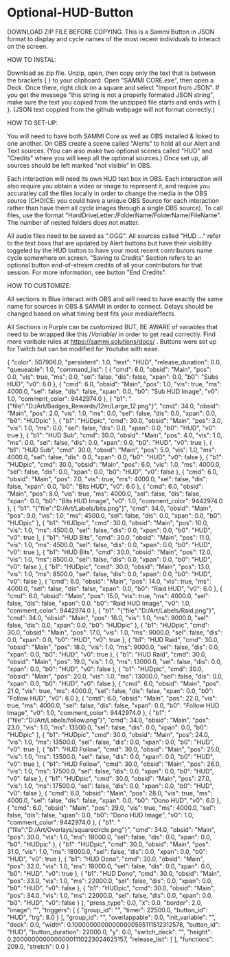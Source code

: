# Optional-HUD-Button
DOWNLOAD ZIP FILE BEFORE COPYING. This is a Sammi Button in JSON format to display and cycle names of the most recent individuals to interact on the screen.



HOW TO INSTAL:
 
Download as zip file. Unzip, open, then copy only the text that is between the brackets { } to your clipboard. Open "SAMMI CORE.exe", then open a Deck. Once there, right click on a square and select "Import from JSON". If you get the messege "this string is not a properly formated JSON string", make sure the text you copied from the unzipped file starts and ends with { }. (JSON text coppied from the github webpage will not format correctly.) 


HOW TO SET-UP: 

You will need to have both SAMMI Core as well as OBS installed & linked to one another. On OBS create a scene called "Alerts" to hold all our Alert and Text sources. (You can also make two optional scenes called "HUD" and "Credits" where you will keep all the optional sources.) Once set up, all sources should be left marked "not visible" in OBS. 

Each interaction will need its own HUD text box in OBS. Each interaction will also require you obtain a video or image to represent it, and require you accuratley call the files locally in order to change the media in the OBS source (CHOICE: you could have a unique OBS Source for each interaction rather than have them all cycle images through a single OBS source). To call files, use the format "HardDriveLetter:/FolderName/FolderName/FileName". The number of nested folders does not matter. 

All audio files need to be saved as ".OGG". All sources called "HUD ..." refer to the text boxs that are updated by Alert buttons but have their visibility toggeled by the HUD button to have your most recent contributors name cycle somewhere on screen. "Saving to Credits" Section refers to an optional button end-of-stream credits of all your contributors for that session. For more information, see button "End Credits". 


HOW TO CUSTOMIZE:

All sections in Blue interact with OBS and will need to have exactly the same name for sources in OBS & SAMMI in order to connect. Delays should be changed based on what timing best fits your media/effects.

All Sections in Purple can be customized BUT, BE AWARE of variables that need to be wrapped like this /$Variable$/ in order to get read correctly. Find more varibale rules at https://sammi.solutions/docs/ . Buttons were set up for Twitch but can be modified for Youtube with ease.  


{ "color": 507906.0, "persistent": 1.0, "text": "HUD", "release_duration": 0.0, "queueable": 1.0, "command_list": [ { "cmd": 6.0, "obsid": "Main", "pos": 0.0, "vis": true, "ms": 0.0, "sel": false, "dis": false, "xpan": 0.0, "b0": "Subs HUD", "v0": 6.0 }, { "cmd": 6.0, "obsid": "Main", "pos": 1.0, "vis": true, "ms": 4000.0, "sel": false, "dis": false, "xpan": 0.0, "b0": "Sub HUD Image", "v0": 1.0, "comment_color": 9442974.0 }, { "b1": "{\"file\":\"D:\/Art\/Badges_Rewards\/12m\/Large_12.png\"}", "cmd": 34.0, "obsid": "Main", "pos": 2.0, "vis": 1.0, "ms": 0.0, "sel": false, "dis": 0.0, "xpan": 0.0, "b0": "HUDpic" }, { "b1": "HUDpic", "cmd": 30.0, "obsid": "Main", "pos": 3.0, "vis": 1.0, "ms": 0.0, "sel": false, "dis": 0.0, "xpan": 0.0, "b0": "HUD", "v0": true }, { "b1": "HUD Sub", "cmd": 30.0, "obsid": "Main", "pos": 4.0, "vis": 1.0, "ms": 0.0, "sel": false, "dis": 0.0, "xpan": 0.0, "b0": "HUD", "v0": true }, { "b1": "HUD Sub", "cmd": 30.0, "obsid": "Main", "pos": 5.0, "vis": 1.0, "ms": 4000.0, "sel": false, "dis": 0.0, "xpan": 0.0, "b0": "HUD", "v0": false }, { "b1": "HUDpic", "cmd": 30.0, "obsid": "Main", "pos": 6.0, "vis": 1.0, "ms": 4000.0, "sel": false, "dis": 0.0, "xpan": 0.0, "b0": "HUD", "v0": false }, { "cmd": 6.0, "obsid": "Main", "pos": 7.0, "vis": true, "ms": 4000.0, "sel": false, "dis": false, "xpan": 0.0, "b0": "Bits HUD", "v0": 6.0 }, { "cmd": 6.0, "obsid": "Main", "pos": 8.0, "vis": true, "ms": 4000.0, "sel": false, "dis": false, "xpan": 0.0, "b0": "Bits HUD Image", "v0": 1.0, "comment_color": 9442974.0 }, { "b1": "{\"file\":\"D:\/Art\/Labels\/bits.png\"}", "cmd": 34.0, "obsid": "Main", "pos": 9.0, "vis": 1.0, "ms": 4500.0, "sel": false, "dis": 0.0, "xpan": 0.0, "b0": "HUDpic" }, { "b1": "HUDpic", "cmd": 30.0, "obsid": "Main", "pos": 10.0, "vis": 1.0, "ms": 4500.0, "sel": false, "dis": 0.0, "xpan": 0.0, "b0": "HUD", "v0": true }, { "b1": "HUD Bits", "cmd": 30.0, "obsid": "Main", "pos": 11.0, "vis": 1.0, "ms": 4500.0, "sel": false, "dis": 0.0, "xpan": 0.0, "b0": "HUD", "v0": true }, { "b1": "HUD Bits", "cmd": 30.0, "obsid": "Main", "pos": 12.0, "vis": 1.0, "ms": 8500.0, "sel": false, "dis": 0.0, "xpan": 0.0, "b0": "HUD", "v0": false }, { "b1": "HUDpic", "cmd": 30.0, "obsid": "Main", "pos": 13.0, "vis": 1.0, "ms": 8500.0, "sel": false, "dis": 0.0, "xpan": 0.0, "b0": "HUD", "v0": false }, { "cmd": 6.0, "obsid": "Main", "pos": 14.0, "vis": true, "ms": 4000.0, "sel": false, "dis": false, "xpan": 0.0, "b0": "Raid HUD", "v0": 6.0 }, { "cmd": 6.0, "obsid": "Main", "pos": 15.0, "vis": true, "ms": 4000.0, "sel": false, "dis": false, "xpan": 0.0, "b0": "Raid HUD Image", "v0": 1.0, "comment_color": 9442974.0 }, { "b1": "{\"file\":\"D:\/Art\/Labels\/Raid.png\"}", "cmd": 34.0, "obsid": "Main", "pos": 16.0, "vis": 1.0, "ms": 9000.0, "sel": false, "dis": 0.0, "xpan": 0.0, "b0": "HUDpic" }, { "b1": "HUDpic", "cmd": 30.0, "obsid": "Main", "pos": 17.0, "vis": 1.0, "ms": 9000.0, "sel": false, "dis": 0.0, "xpan": 0.0, "b0": "HUD", "v0": true }, { "b1": "HUD Raid", "cmd": 30.0, "obsid": "Main", "pos": 18.0, "vis": 1.0, "ms": 9000.0, "sel": false, "dis": 0.0, "xpan": 0.0, "b0": "HUD", "v0": true }, { "b1": "HUD Raid", "cmd": 30.0, "obsid": "Main", "pos": 19.0, "vis": 1.0, "ms": 13000.0, "sel": false, "dis": 0.0, "xpan": 0.0, "b0": "HUD", "v0": false }, { "b1": "HUDpic", "cmd": 30.0, "obsid": "Main", "pos": 20.0, "vis": 1.0, "ms": 13000.0, "sel": false, "dis": 0.0, "xpan": 0.0, "b0": "HUD", "v0": false }, { "cmd": 6.0, "obsid": "Main", "pos": 21.0, "vis": true, "ms": 4000.0, "sel": false, "dis": false, "xpan": 0.0, "b0": "Follow HUD", "v0": 6.0 }, { "cmd": 6.0, "obsid": "Main", "pos": 22.0, "vis": true, "ms": 4000.0, "sel": false, "dis": false, "xpan": 0.0, "b0": "Follow HUD Image", "v0": 1.0, "comment_color": 9442974.0 }, { "b1": "{\"file\":\"D:\/Art\/Labels\/follow.png\"}", "cmd": 34.0, "obsid": "Main", "pos": 23.0, "vis": 1.0, "ms": 13500.0, "sel": false, "dis": 0.0, "xpan": 0.0, "b0": "HUDpic" }, { "b1": "HUDpic", "cmd": 30.0, "obsid": "Main", "pos": 24.0, "vis": 1.0, "ms": 13500.0, "sel": false, "dis": 0.0, "xpan": 0.0, "b0": "HUD", "v0": true }, { "b1": "HUD Follow", "cmd": 30.0, "obsid": "Main", "pos": 25.0, "vis": 1.0, "ms": 13500.0, "sel": false, "dis": 0.0, "xpan": 0.0, "b0": "HUD", "v0": true }, { "b1": "HUD Follow", "cmd": 30.0, "obsid": "Main", "pos": 26.0, "vis": 1.0, "ms": 17500.0, "sel": false, "dis": 0.0, "xpan": 0.0, "b0": "HUD", "v0": false }, { "b1": "HUDpic", "cmd": 30.0, "obsid": "Main", "pos": 27.0, "vis": 1.0, "ms": 17500.0, "sel": false, "dis": 0.0, "xpan": 0.0, "b0": "HUD", "v0": false }, { "cmd": 6.0, "obsid": "Main", "pos": 28.0, "vis": true, "ms": 4000.0, "sel": false, "dis": false, "xpan": 0.0, "b0": "Dono HUD", "v0": 6.0 }, { "cmd": 6.0, "obsid": "Main", "pos": 29.0, "vis": true, "ms": 4000.0, "sel": false, "dis": false, "xpan": 0.0, "b0": "Dono HUD Image", "v0": 1.0, "comment_color": 9442974.0 }, { "b1": "{\"file\":\"D:\/Art\/Overlays\/squarecircle.png\"}", "cmd": 34.0, "obsid": "Main", "pos": 30.0, "vis": 1.0, "ms": 18000.0, "sel": false, "dis": 0.0, "xpan": 0.0, "b0": "HUDpic" }, { "b1": "HUDpic", "cmd": 30.0, "obsid": "Main", "pos": 31.0, "vis": 1.0, "ms": 18000.0, "sel": false, "dis": 0.0, "xpan": 0.0, "b0": "HUD", "v0": true }, { "b1": "HUD Dono", "cmd": 30.0, "obsid": "Main", "pos": 32.0, "vis": 1.0, "ms": 18000.0, "sel": false, "dis": 0.0, "xpan": 0.0, "b0": "HUD", "v0": true }, { "b1": "HUD Dono", "cmd": 30.0, "obsid": "Main", "pos": 33.0, "vis": 1.0, "ms": 22000.0, "sel": false, "dis": 0.0, "xpan": 0.0, "b0": "HUD", "v0": false }, { "b1": "HUDpic", "cmd": 30.0, "obsid": "Main", "pos": 34.0, "vis": 1.0, "ms": 22000.0, "sel": false, "dis": 0.0, "xpan": 0.0, "b0": "HUD", "v0": false } ], "press_type": 0.0, "x": 0.0, "border": 2.0, "image": "", "triggers": [ { "group_id": "", "timer": 22500.0, "button_id": "HUD", "trg": 8.0 } ], "group_id": "", "overlappable": 0.0, "init_variable": "", "deck": 0.0, "width": 0.10000000000000000555111512312578, "button_id": "HUD", "button_duration": 22000.0, "y": 0.0, "switch_deck": "", "height": 0.20000000000000001110223024625157, "release_list": [ ], "functions": 209.0, "stretch": 0.0 }
